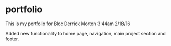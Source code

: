 # portfolio
This is my portfolio for Bloc
Derrick Morton 3:44am 2/18/16


Added new functionality to home page, navigation, main project section and footer.
